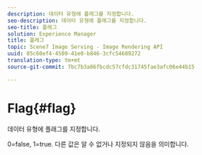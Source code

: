 ```yaml
---
description: 데이터 유형에 플래그를 지정합니다.
seo-description: 데이터 유형에 플래그를 지정합니다.
seo-title: 플래그
solution: Experience Manager
title: 플래그
topic: Scene7 Image Serving - Image Rendering API
uuid: 85c60ef4-4509-41e0-b846-3cfc54689272
translation-type: tm+mt
source-git-commit: 7bc7b3a86fbcdc57cfdc31745fae3afc06e44b15

---
```



# Flag{#flag}

데이터 유형에 플래그를 지정합니다.

0=false, 1=true. 다른 값은 알 수 없거나 지정되지 않음을 의미합니다.
